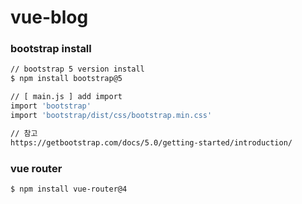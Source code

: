 # vue-blog


### bootstrap install
``` bash
// bootstrap 5 version install
$ npm install bootstrap@5

// [ main.js ] add import
import 'bootstrap'
import 'bootstrap/dist/css/bootstrap.min.css'

// 참고
https://getbootstrap.com/docs/5.0/getting-started/introduction/

```

### vue router
``` bash
$ npm install vue-router@4
```